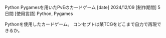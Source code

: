 Python Pygamesを用いたPvEのカードゲーム
[date] 2024/12/09
[制作期間] 5日間
[使用言語] Python, Pygames

Pythonを使用したカードゲーム。
コンセプトは某TCGをどこまで自力で再現できるか。
